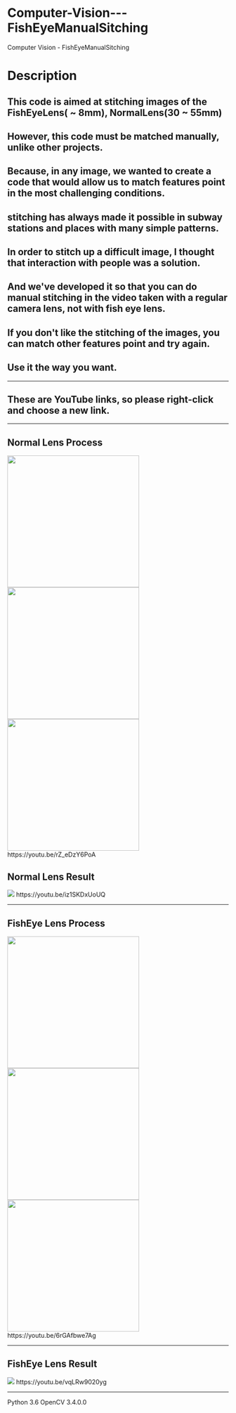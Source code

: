 # Computer-Vision---FishEyeManualSitching
Computer Vision - FishEyeManualSitching

Description
===========

This code is aimed at stitching images of the FishEyeLens( ~ 8mm), NormalLens(30 ~ 55mm)
----------------------------------------------
However, this code must be matched manually, unlike other projects.
---------------------------------------------
Because, in any image, we wanted to create a code that would allow us to match features point in the most challenging conditions.
-----------------------------------------
stitching has always made it possible in subway stations and places with many simple patterns.
---------------------------------------------------------------
In order to stitch up a difficult image, I thought that interaction with people was a solution.
-----------------------------------------------------------------------------------------------
And we've developed it so that you can do manual stitching in the video taken with a regular camera lens, not with fish eye lens.
-----------------------------------------------------------------------------------------------
If you don't like the stitching of the images, you can match other features point and try again.
------------------------------------
Use it the way you want.
-----------------------

<hr/> 

These are YouTube links, so please right-click and choose a new link.
----------------

<hr/>  

 

Normal Lens Process  
----------------
<img src="https://user-images.githubusercontent.com/44941601/76693871-5a637980-66af-11ea-857a-a3a7a165ab85.png" width="300" height="300">
<img src="https://user-images.githubusercontent.com/44941601/76693886-7404c100-66af-11ea-87c4-3ad80c3a9169.png" width="300" height="300">
<img src="https://user-images.githubusercontent.com/44941601/76693905-9696da00-66af-11ea-9e7f-a246b826f212.png" width="300" height="300">
https://youtu.be/rZ_eDzY6PoA

Normal Lens Result
------------------
<img src="https://user-images.githubusercontent.com/44941601/76693933-c6de7880-66af-11ea-83d3-a2426c59e62f.png">
https://youtu.be/iz1SKDxUoUQ

<hr/>  
 

FishEye Lens Process  
----------------
<img src="https://user-images.githubusercontent.com/44941601/76693793-7dd9f480-66ae-11ea-8b72-1dae71c16933.png" width="300" height="300">
<img src="https://user-images.githubusercontent.com/44941601/76693826-cee9e880-66ae-11ea-80cb-e1b4412798d1.png" width="300" height="300">
<img src="https://user-images.githubusercontent.com/44941601/76693841-e5903f80-66ae-11ea-9e15-378451a87792.png" width="300" height="300">                                                                  
https://youtu.be/6rGAfbwe7Ag
<hr/> 

FishEye Lens Result
------------------
<img src="https://user-images.githubusercontent.com/44941601/76693859-2daf6200-66af-11ea-8895-8f9c67799021.png">
https://youtu.be/vqLRw9020yg
<hr/> 


  
   
   
   
Python 3.6 OpenCV 3.4.0.0
